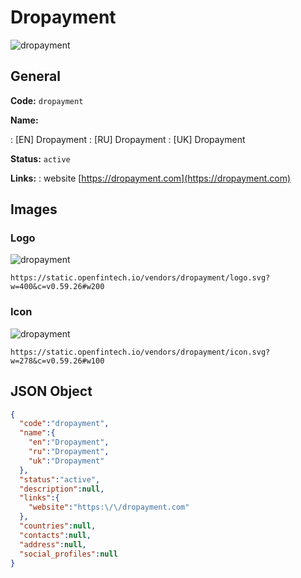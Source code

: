 
# Dropayment 
![dropayment](https://static.openfintech.io/vendors/dropayment/logo.svg?w=400&c=v0.59.26#w200)  

## General 
 
**Code:** `dropayment` 
 
**Name:** 
 
:	[EN] Dropayment 
:	[RU] Dropayment 
:	[UK] Dropayment 
 
**Status:** `active` 
 
**Links:** 
: website [https://dropayment.com](https://dropayment.com) 
 

## Images 

### Logo 
 
![dropayment](https://static.openfintech.io/vendors/dropayment/logo.svg?w=400&c=v0.59.26#w200)  

```
https://static.openfintech.io/vendors/dropayment/logo.svg?w=400&c=v0.59.26#w200
```  

### Icon 
 
![dropayment](https://static.openfintech.io/vendors/dropayment/icon.svg?w=278&c=v0.59.26#w100)  

```
https://static.openfintech.io/vendors/dropayment/icon.svg?w=278&c=v0.59.26#w100
```  

## JSON Object 

```json
{
  "code":"dropayment",
  "name":{
    "en":"Dropayment",
    "ru":"Dropayment",
    "uk":"Dropayment"
  },
  "status":"active",
  "description":null,
  "links":{
    "website":"https:\/\/dropayment.com"
  },
  "countries":null,
  "contacts":null,
  "address":null,
  "social_profiles":null
}
```  
